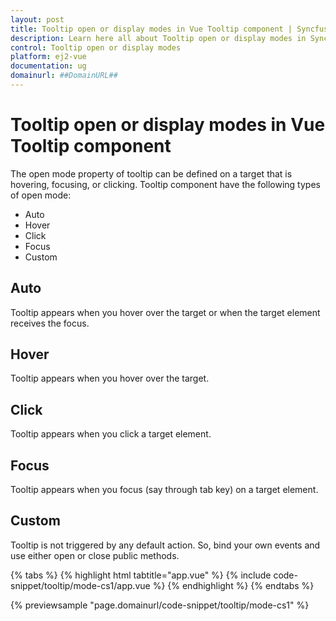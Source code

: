 ```yaml
---
layout: post
title: Tooltip open or display modes in Vue Tooltip component | Syncfusion
description: Learn here all about Tooltip open or display modes in Syncfusion Vue Tooltip component of Syncfusion Essential JS 2 and more.
control: Tooltip open or display modes 
platform: ej2-vue
documentation: ug
domainurl: ##DomainURL##
---
```


# Tooltip open or display modes in Vue Tooltip component

The open mode property of tooltip can be defined on a target that is hovering, focusing, or clicking.
Tooltip component have the following types of open mode:

* Auto
* Hover
* Click
* Focus
* Custom

## Auto

Tooltip appears when you hover over the target or when the target element receives the focus.

## Hover

Tooltip appears when you hover over the target.

## Click

Tooltip appears when you click a target element.

## Focus

Tooltip appears when you focus (say through tab key) on a target element.

## Custom

Tooltip is not triggered by any default action. So, bind your own events and use either open or close public methods.

{% tabs %}
{% highlight html tabtitle="app.vue" %}
{% include code-snippet/tooltip/mode-cs1/app.vue %}
{% endhighlight %}
{% endtabs %}
        
{% previewsample "page.domainurl/code-snippet/tooltip/mode-cs1" %}